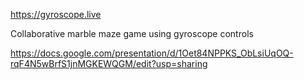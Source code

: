 https://gyroscope.live

Collaborative marble maze game using gyroscope controls

https://docs.google.com/presentation/d/1Oet84NPPKS_ObLsiUqOQ-rqF4N5wBrfS1jnMGKEWQGM/edit?usp=sharing
